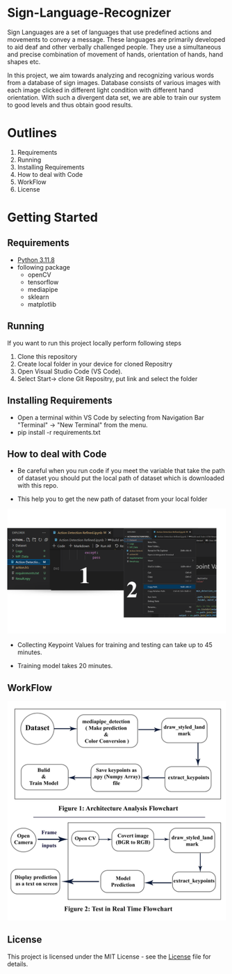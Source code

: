 # Sign-Language-Recognizer
Sign Languages are a set of languages that use predefined actions and movements to convey a message. These languages are primarily developed to aid deaf and other verbally challenged people. They use a simultaneous and precise combination of movement of hands, orientation of hands, hand shapes etc.


In this project, we aim towards analyzing and recognizing various words from a database of sign images. Database consists of various images with each image clicked in different light condition with different hand orientation. With such a divergent data set, we are able to train our system to good levels and thus obtain good results.
# Outlines
1. Requirements
2. Running
3. Installing Requirements
4. How to deal with Code
5. WorkFlow
6. License
# Getting Started
## Requirements


- [Python 3.11.8]([[](https://pypi.org/project/pip/)](https://www.python.org/downloads/release/python-3118/)) 
- following package
   - openCV
   - tensorflow
   - mediapipe
   - sklearn
   - matplotlib
 
  
## Running
If you want to run this project locally perform following steps 


1. Clone this repository
2. Create local folder in your device for cloned Repositry 
3. Open Visual Studio Code (VS Code).
4.  Select Start-> clone Git Repositry, put link and select the folder

## Installing Requirements
- Open a terminal within VS Code by selecting from Navigation Bar "Terminal" -> "New Terminal" from the menu.
- pip install -r requirements.txt


## How to deal with Code
- Be careful when you run code if you meet the variable that take the path of dataset you should put the local path of dataset which is downloaded with this repo.


- This help you to get the new path of dataset from your local folder
 <img src="/Path.png" width="600">

 
- Collecting Keypoint Values for training and testing can take up to 45 minutes.

  
- Training model takes 20 minutes.


## WorkFlow
<img src="/Architecture.png" width="600" >

## License
This project is licensed under the MIT License - see the [License](/License) file for details.


  






